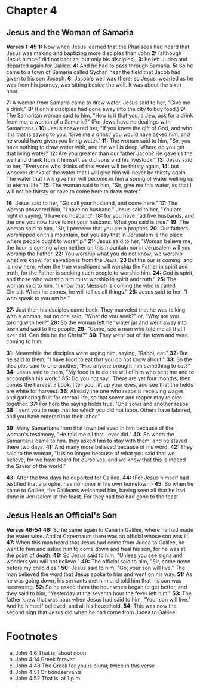 # Chapter 4
## Jesus and the Woman of Samaria
**Verses 1-45**
**1:** Now when Jesus learned that the Pharisees had heard that Jesus was making and baptizing more disciples than John
**2:** (although Jesus himself did not baptize, but only his disciples),
**3:** he left Judea and departed again for Galilee.
**4:** And he had to pass through Samaria.
**5:** So he came to a town of Samaria called Sychar, near the field that Jacob had given to his son Joseph.
**6:** Jacob's well was there; so Jesus, wearied as he was from his journey, was sitting beside the well. It was about the sixth hour.

**7:** A woman from Samaria came to draw water. Jesus said to her, "Give me a drink."
**8:** (For his disciples had gone away into the city to buy food.)
**9:** The Samaritan woman said to him, "How is it that you, a Jew, ask for a drink from me, a woman of a Samaria?" (For Jews have no dealings with Samaritans.)
**10:** Jesus answered her, "If you knew the gift of God, and who it is that is saying to you, 'Give me a drink,' you would have asked him, and he would have given you living water."
**11:** The woman said to him, "Sir, you have nothing to draw water with, and the well is deep. Where do you get that living water?
**12:** Are you greater than our father Jacob? He gave us the well and drank from it himself, as did sons and his livestock."
**13:** Jesus said to her, "Everyone who drinks of this water will be thirsty again,
**14:** but whoever drinks of the water that I will give him will never be thirsty again. The water that I will give him will become in him a spring of water welling up to eternal life."
**15:** The woman said to him, "Sir, give me this water, so that I will not be thirsty or have to come here to draw water."

**16:** Jesus said to her, "Go call your husband, and come here."
**17:** The woman answered him, "I have no husband." Jesus said to her, "You are right in saying, 'I have no husband';
**18:** for you have had five husbands, and the one you now have is not your husband. What you said is true."
**19:** The woman said to him, "Sir, I perceive that you are a prophet.
**20:** Our fathers worshipped on this mountain, but you say that in Jerusalem is the place where people ought to worship."
**21:** Jesus said to her, "Woman believe me, the hour is coming when neither on this mountain nor in Jerusalem will you worship the Father.
**22:** You worship what you do not know; we worship what we know, for salvation is from the Jews.
**23** But the our is coming, and is now here, when the true worshipers will worship the Father in spirit and truth, for the Father is seeking such people to worship him.
**24:** God is spirit, and those who worship him must worship in spirit and truth."
**25:** The woman said to him, "I know that Messiah is coming (he who is called Christ). When he comes, he will tell us all things."
**26:** Jesus said to her, "I who speak to you am he."

**27:** Just then his dsciples came back. They marveled that he was talking with a woman, but no one said, "What do you seek?" or, "Why are you talking with her?"
**28:** So the woman left her water jar and went away into town and said to the people,
**29:** "Come, see a man who told me all that I ever did. Can this be the Christ?"
**30:** They went out of the town and were coming to him.

**31:** Meanwhile the disciples were urging him, saying, "Rabbi, eat."
**32:** But he said to them, "I have food to eat that you do not know about."
**33:** So the disciples said to one another, "Has anyone brought him something to eat?"
**34:** Jesus said to them, "My food is to do the will of him who sent me and to accomplish his work."
**35:** Do you not say, 'There are yet four months, then comes the harvest'? Look, I tell you, lift up your eyes, and see that the fields are white for harvest.
**36:** Already the one who reaps is receiving wages and gathering fruit for eternal life, so that sower and reaper may rejoice together.
**37:** For here the saying holds true, 'One sows and another reaps.'
**38:** I sent you to reap that for which you did not labor. Others have labored, and you have entered into their labor."

**39:** Many Samaritans from that town believed in him because of the woman's testimony, "He told me all that I ever did."
**40:** So when the Samaritans came to him, they asked him to stay with them, and he stayed there two days.
**41:** And many more believed because of his word.
**42:** They said to the woman, "It is no longer because of what you said that we believe, for we have heard for ourselves, and we know that this is indeed the Savior of the world."

**43:** After the two days he departed for Galilee.
**44:** (For Jesus himself had testified that a prophet has no honor in his own hometown.)
**45:** So when he came to Galilee, the 	Galileans welcomed him, having seen all that he had done in Jerusalem at the feast. For they had too had gone to the feast.

## Jesus Heals an Official's Son
**Verses 46-54**
**46:** So he came again to Cana in Galilee, where he had made the water wine. And at Capernaum there was an official whose son was ill.
**47:** When this man heard that Jesus had come from Judea to Galilee, he went to him and asked him to come down and heal his son, for he was at the point of death.
**48:** So Jesus said to him, "Unless you see signs and wonders you will not believe."
**49:** The official said to him, "Sir, come down before my child dies."
**50:** Jesus said to him, "Go; your son will live." The man believed the word that Jesus spoke to him and went on his way.
**51:** As he was going down, his servants met him and told him that his son was recovering.
**52:** So he asked them the hour when began to get better, and they said to him, "Yesterday at the seventh hour the fever left him."
**53:** The father knew that was hour when Jesus had said to him, "Your son will live." And he himself believed, and all his household.
**54:** This was now the second sign that Jesus did when he had come from Judea to Galilee.

# Footnotes
<ol type='a'>
    <li>John 4:6 That is, about noon</li>
    <li>John 4:14 Greek forever</li>
	<li> John 4:48 The Greek for you is plural; twice in this verse</li>
    <li>John 4:51 Or bondservants</li>
	<li>John 4:52 That is, at 1 p.m</li>.
</ol>